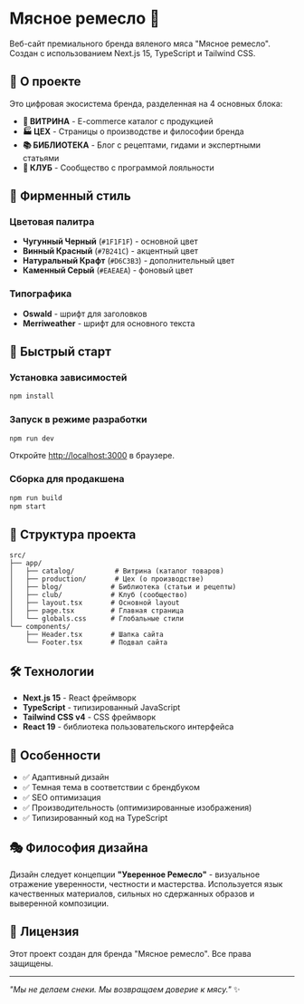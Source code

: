# Мясное ремесло 🥩

Веб-сайт премиального бренда вяленого мяса "Мясное ремесло". Создан с использованием Next.js 15, TypeScript и Tailwind CSS.

## 🎯 О проекте

Это цифровая экосистема бренда, разделенная на 4 основных блока:

- **🏪 ВИТРИНА** - E-commerce каталог с продукцией
- **🏭 ЦЕХ** - Страницы о производстве и философии бренда
- **📚 БИБЛИОТЕКА** - Блог с рецептами, гидами и экспертными статьями
- **👥 КЛУБ** - Сообщество с программой лояльности

## 🎨 Фирменный стиль

### Цветовая палитра
- **Чугунный Черный** (`#1F1F1F`) - основной цвет
- **Винный Красный** (`#7B241C`) - акцентный цвет
- **Натуральный Крафт** (`#D6C3B3`) - дополнительный цвет
- **Каменный Серый** (`#EAEAEA`) - фоновый цвет

### Типографика
- **Oswald** - шрифт для заголовков
- **Merriweather** - шрифт для основного текста

## 🚀 Быстрый старт

### Установка зависимостей
```bash
npm install
```

### Запуск в режиме разработки
```bash
npm run dev
```
Откройте [http://localhost:3000](http://localhost:3000) в браузере.

### Сборка для продакшена
```bash
npm run build
npm start
```

## 📁 Структура проекта

```
src/
├── app/
│   ├── catalog/          # Витрина (каталог товаров)
│   ├── production/       # Цех (о производстве)
│   ├── blog/            # Библиотека (статьи и рецепты)
│   ├── club/            # Клуб (сообщество)
│   ├── layout.tsx       # Основной layout
│   ├── page.tsx         # Главная страница
│   └── globals.css      # Глобальные стили
└── components/
    ├── Header.tsx       # Шапка сайта
    └── Footer.tsx       # Подвал сайта
```

## 🛠 Технологии

- **Next.js 15** - React фреймворк
- **TypeScript** - типизированный JavaScript
- **Tailwind CSS v4** - CSS фреймворк
- **React 19** - библиотека пользовательского интерфейса

## 📱 Особенности

- ✅ Адаптивный дизайн
- ✅ Темная тема в соответствии с брендбуком
- ✅ SEO оптимизация
- ✅ Производительность (оптимизированные изображения)
- ✅ Типизированный код на TypeScript

## 🎭 Философия дизайна

Дизайн следует концепции **"Уверенное Ремесло"** - визуальное отражение уверенности, честности и мастерства. Используется язык качественных материалов, сильных но сдержанных образов и выверенной композиции.

## 📝 Лицензия

Этот проект создан для бренда "Мясное ремесло". Все права защищены.

---

*"Мы не делаем снеки. Мы возвращаем доверие к мясу."* ✨
